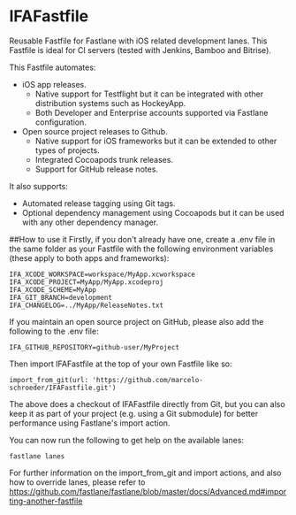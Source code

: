 # IFAFastfile
Reusable Fastfile for Fastlane with iOS related development lanes. This Fastfile is ideal for CI servers (tested with Jenkins, Bamboo and Bitrise).

This Fastfile automates:

* iOS app releases.
    * Native support for Testflight but it can be integrated with other distribution systems such as HockeyApp.
    * Both Developer and Enterprise accounts supported via Fastlane configuration.
* Open source project releases to Github.
    * Native support for iOS frameworks but it can be extended to other types of projects.
    * Integrated Cocoapods trunk releases.
    * Support for GitHub release notes.

It also supports:

* Automated release tagging using Git tags.
* Optional dependency management using Cocoapods but it can be used with any other dependency manager.

##How to use it
Firstly, if you don't already have one, create a .env file in the same folder as your Fastfile with the following environment variables (these apply to both apps and frameworks):

```
IFA_XCODE_WORKSPACE=workspace/MyApp.xcworkspace
IFA_XCODE_PROJECT=MyApp/MyApp.xcodeproj
IFA_XCODE_SCHEME=MyApp
IFA_GIT_BRANCH=development
IFA_CHANGELOG=../MyApp/ReleaseNotes.txt
```
If you maintain an open source project on GitHub, please also add the following to the .env file:

```
IFA_GITHUB_REPOSITORY=github-user/MyProject
```

Then import IFAFastfile at the top of your own Fastfile like so:

	import_from_git(url: 'https://github.com/marcelo-schroeder/IFAFastfile.git')

The above does a checkout of IFAFastfile directly from Git, but you can also keep it as part of your project (e.g. using a Git submodule) for better performance using Fastlane's import action.

You can now run the following to get help on the available lanes:

```
fastlane lanes
```

For further information on the import_from_git and import actions, and also how to override lanes, please refer to https://github.com/fastlane/fastlane/blob/master/docs/Advanced.md#importing-another-fastfile
